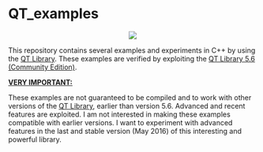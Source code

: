 # QT_examples

<p><center><A href='http://www.qt.io'><IMG src='http://davidcanino.github.io/img/logoqt.jpg' border='0'></A></center><p>
This repository contains several examples and experiments in C++ by using the <A href="http://qt.digia.com">QT Library</A>. These examples are verified by exploiting the <A href="http://qt.digia.com">QT Library 5.6 (Community Edition)</A>.<p>
<b><u>VERY IMPORTANT:</u></b><p>These examples are not guaranteed to be compiled and to work with other versions of the <A href="http://qt.digia.com">QT Library</A>, earlier than version 5.6. Advanced and recent features are exploited. I am not interested in making these examples compatible with earlier versions. I want to experiment with advanced features in the last and stable version (May 2016) of this interesting and powerful library.
